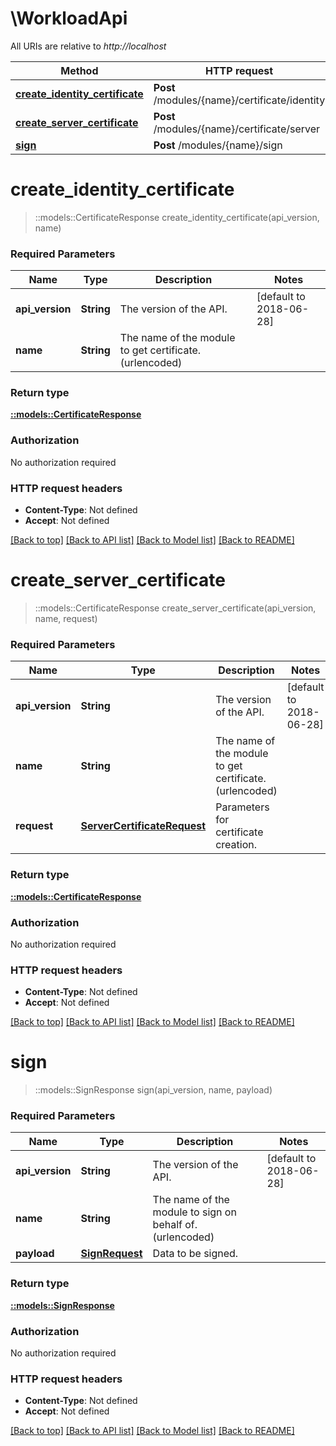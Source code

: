 # \WorkloadApi

All URIs are relative to *http://localhost*

Method | HTTP request | Description
------------- | ------------- | -------------
[**create_identity_certificate**](WorkloadApi.md#create_identity_certificate) | **Post** /modules/{name}/certificate/identity | 
[**create_server_certificate**](WorkloadApi.md#create_server_certificate) | **Post** /modules/{name}/certificate/server | 
[**sign**](WorkloadApi.md#sign) | **Post** /modules/{name}/sign | 


# **create_identity_certificate**
> ::models::CertificateResponse create_identity_certificate(api_version, name)


### Required Parameters

Name | Type | Description  | Notes
------------- | ------------- | ------------- | -------------
  **api_version** | **String**| The version of the API. | [default to 2018-06-28]
  **name** | **String**| The name of the module to get certificate. (urlencoded) | 

### Return type

[**::models::CertificateResponse**](CertificateResponse.md)

### Authorization

No authorization required

### HTTP request headers

 - **Content-Type**: Not defined
 - **Accept**: Not defined

[[Back to top]](#) [[Back to API list]](../README.md#documentation-for-api-endpoints) [[Back to Model list]](../README.md#documentation-for-models) [[Back to README]](../README.md)

# **create_server_certificate**
> ::models::CertificateResponse create_server_certificate(api_version, name, request)


### Required Parameters

Name | Type | Description  | Notes
------------- | ------------- | ------------- | -------------
  **api_version** | **String**| The version of the API. | [default to 2018-06-28]
  **name** | **String**| The name of the module to get certificate. (urlencoded) | 
  **request** | [**ServerCertificateRequest**](ServerCertificateRequest.md)| Parameters for certificate creation. | 

### Return type

[**::models::CertificateResponse**](CertificateResponse.md)

### Authorization

No authorization required

### HTTP request headers

 - **Content-Type**: Not defined
 - **Accept**: Not defined

[[Back to top]](#) [[Back to API list]](../README.md#documentation-for-api-endpoints) [[Back to Model list]](../README.md#documentation-for-models) [[Back to README]](../README.md)

# **sign**
> ::models::SignResponse sign(api_version, name, payload)


### Required Parameters

Name | Type | Description  | Notes
------------- | ------------- | ------------- | -------------
  **api_version** | **String**| The version of the API. | [default to 2018-06-28]
  **name** | **String**| The name of the module to sign on behalf of. (urlencoded) | 
  **payload** | [**SignRequest**](SignRequest.md)| Data to be signed. | 

### Return type

[**::models::SignResponse**](SignResponse.md)

### Authorization

No authorization required

### HTTP request headers

 - **Content-Type**: Not defined
 - **Accept**: Not defined

[[Back to top]](#) [[Back to API list]](../README.md#documentation-for-api-endpoints) [[Back to Model list]](../README.md#documentation-for-models) [[Back to README]](../README.md)

